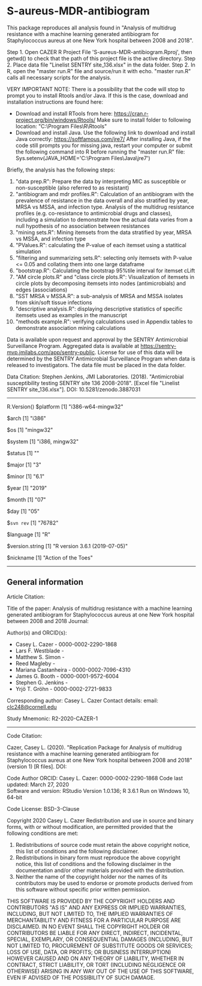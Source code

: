﻿# S-aureus-MDR-antibiogram

This package reproduces all analysis found in "Analysis of multidrug resistance with a machine learning generated antibiogram for Staphylococcus aureus at one New York hospital between 2008 and 2018". 

Step 1.  Open CAZER R Project File 'S-aureus-MDR-antibiogram.Rproj', then getwd() to check that the path of this project file is the active directory.
Step 2.  Place data file "Linelist SENTRY site_136.xlsx" in the data folder.
Step 2.  In R, open the "master run.R" file and source/run it with echo.  "master run.R" calls all necessary scripts for the analysis.

VERY IMPORTANT NOTE: There is a possibility that the code will stop to prompt you to install Rtools and/or Java.  If this is the case, download and installation instructions are found here:
- Download and install RTools from here: https://cran.r-project.org/bin/windows/Rtools/
  Make sure to install folder to following location:  "C:\Program Files\R\Rtools"
- Download and install Java. Use the following link to download and install Java correctly: https://softfamous.com/jre7/
  After installing Java, if the code still prompts you for missing java, restart your computer or submit the following command into R before running the "master run.R" file:
  Sys.setenv(JAVA_HOME='C:\\Program Files\\Java\\jre7')


Briefly, the analysis has the following steps:
1. "data prep.R": Prepare the data by interpreting MIC as susceptible or non-susceptible (also referred to as resistant)
2. "antibiogram and mdr profiles.R": Calculation of an antibiogram with the prevalence of resistance in the data overall and also stratified by year, MRSA vs MSSA, and infection type. Analysis of the multidrug resistance profiles (e.g. co-resistance to antimicrobial drugs and classes), including a simulation to demonstrate how the actual data varies from a null hypothesis of no association between resistances
3. "mining sets.R": Mining itemsets from the data stratified by year, MRSA vs MSSA, and infection type
4. "PValues.R": calculating the P-value of each itemset using a statitical simulation
5. "filtering and summarizing sets.R": selecting only itemsets with P-value <= 0.05 and collating them into one large dataframe
6. "bootstrap.R": Calculating the bootstrap 95%tile interval for itemset cLift
7. "AM circle plots.R" and "class circle plots.R": Visualization of itemsets in circle plots by decomposing itemsets into nodes (antimicrobials) and edges (associations)
8. "SST MRSA v MSSA.R":  a sub-analysis of MRSA and MSSA isolates from skin/soft tissue infections
9. "descriptive analysis.R": displaying descriptive statistics of specific itemsets used as examples in the manuscript
10. "methods example.R": verifying calculations used in Appendix tables to demonstrate association mining calculations

Data is available upon request and approval by the SENTRY Antimicrobial Surveillance Program. Aggregated data is available at https://sentry-mvp.jmilabs.com/app/sentry-public. License for use of this data will be determined by the SENTRY Antimicrobial Surveillance Program when data is released to investigators. The data file must be placed in the data folder.

Data Citation: Stephen Jenkins, JMI Laboratories. (2018). "Antimicrobial susceptibility testing SENTRY site 136 2008-2018". [Excel file "Linelist SENTRY site_136.xlsx"]. DOI: 10.5281/zenodo.3887031

-------------------------------
 R.Version()
$platform
[1] "i386-w64-mingw32"

$arch
[1] "i386"

$os
[1] "mingw32"

$system
[1] "i386, mingw32"

$status
[1] ""

$major
[1] "3"

$minor
[1] "6.1"

$year
[1] "2019"

$month
[1] "07"

$day
[1] "05"

$`svn rev`
[1] "76782"

$language
[1] "R"

$version.string
[1] "R version 3.6.1 (2019-07-05)"

$nickname
[1] "Action of the Toes"


---

General information
---

Article Citation:

Title of the paper: Analysis of multidrug resistance with a machine learning generated antibiogram for Staphylococcus aureus at one New York hospital between 2008 and 2018
Journal:  

Author(s) and ORCID(s): 

- Casey L. Cazer - 0000-0002-2290-1868
- Lars F. Westblade -
- Matthew S. Simon - 
- Reed Magleby - 
- Mariana Castanheira - 0000-0002-7096-4310
- James G. Booth - 0000-0001-9572-6004
- Stephen G. Jenkins - 
- Yrjö T. Gröhn - 0000-0002-2721-9833

 Corresponding author: Casey L. Cazer
 Contact details:  email: clc248@cornell.edu 

Study Mnemonic: R2-2020-CAZER-1

---
Code Citation: 

Cazer, Casey L. (2020).   "Replication Package for Analysis of multidrug resistance with a machine learning generated antibiogram for Staphylococcus aureus at one New York hospital between 2008 and 2018" (version 1) [R files].  DOI:

Code Author ORCID:      Casey L. Cazer: 0000-0002-2290-1868
Code last updated: 	March 27, 2020	
Software and version:   RStudio Version 1.0.136; R 3.6.1
						Run on Windows 10, 64-bit

Code License: BSD-3-Clause

Copyright 2020 Casey L. Cazer
Redistribution and use in source and binary forms, with or without modification, are permitted provided that the following conditions are met:
1. Redistributions of source code must retain the above copyright notice, this list of conditions and the following disclaimer.
2. Redistributions in binary form must reproduce the above copyright notice, this list of conditions and the following disclaimer 
   in the documentation and/or other materials provided with the distribution.
3. Neither the name of the copyright holder nor the names of its contributors may be used to endorse or promote products derived from 
   this software without specific prior written permission.

THIS SOFTWARE IS PROVIDED BY THE COPYRIGHT HOLDERS AND CONTRIBUTORS "AS IS" AND ANY EXPRESS OR IMPLIED WARRANTIES, INCLUDING, BUT NOT LIMITED TO, THE IMPLIED WARRANTIES OF MERCHANTABILITY AND FITNESS FOR A PARTICULAR PURPOSE ARE DISCLAIMED. IN NO EVENT SHALL THE COPYRIGHT HOLDER OR CONTRIBUTORS BE LIABLE FOR ANY DIRECT, INDIRECT, INCIDENTAL, SPECIAL, EXEMPLARY, OR CONSEQUENTIAL DAMAGES (INCLUDING, BUT NOT LIMITED TO, PROCUREMENT OF SUBSTITUTE GOODS OR SERVICES; LOSS OF USE, DATA, OR PROFITS; OR BUSINESS INTERRUPTION) HOWEVER CAUSED AND ON ANY THEORY OF LIABILITY, WHETHER IN CONTRACT, STRICT LIABILITY, OR TORT (INCLUDING NEGLIGENCE OR OTHERWISE) ARISING IN ANY WAY OUT OF THE USE OF THIS SOFTWARE, EVEN IF ADVISED OF THE POSSIBILITY OF SUCH DAMAGE.

